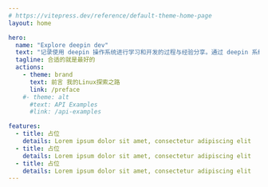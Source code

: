 ```yaml
---
# https://vitepress.dev/reference/default-theme-home-page
layout: home

hero:
  name: "Explore deepin dev"
  text: "记录使用 deepin 操作系统进行学习和开发的过程与经验分享。通过 deepin 系统进行更便捷的开发和搭建环境。"
  tagline: 合适的就是最好的
  actions:
    - theme: brand
      text: 前言 我的Linux探索之路
      link: /preface
    #- theme: alt
      #text: API Examples
      #link: /api-examples

features:
  - title: 占位
    details: Lorem ipsum dolor sit amet, consectetur adipiscing elit
  - title: 占位
    details: Lorem ipsum dolor sit amet, consectetur adipiscing elit
  - title: 占位
    details: Lorem ipsum dolor sit amet, consectetur adipiscing elit
---
```

